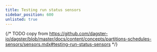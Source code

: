 ```yaml
---
title: Testing run status sensors
sidebar_position: 600
unlisted: true
---
```


{/* TODO copy from https://github.com/dagster-io/dagster/blob/master/docs/content/concepts/partitions-schedules-sensors/sensors.mdx#testing-run-status-sensors */}